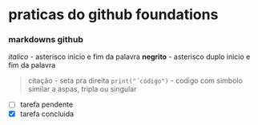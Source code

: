 ﻿# praticas do github foundations

### markdowns github
*italico* - asterisco inicio e fim da palavra
**negrito** - asterisco duplo inicio e fim da palavra
> citação - seta pra direita
``` print("´código") ``` - codigo com simbolo similar a aspas, tripla ou singular

- [ ] tarefa pendente
- [x] tarefa concluida
<!-- comentario invisivel -->
~~~riscado~~ - tio duplo começo e fim

